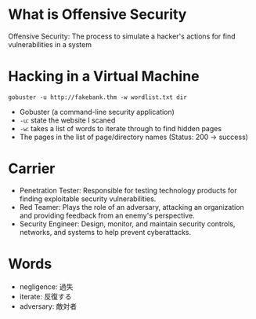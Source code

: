 # What is Offensive Security
Offensive Security: The process to simulate a hacker's actions for find vulnerabilities in a system

# Hacking in a Virtual Machine
`gobuster -u http://fakebank.thm -w wordlist.txt dir`
- Gobuster (a command-line security application)
- `-u`: state the website I scaned
- `-w`: takes a list of words to iterate through to find hidden pages
- The pages in the list of page/directory names (Status: 200 -> success)

# Carrier
- Penetration Tester: Responsible for testing technology products for finding exploitable security vulnerabilities.
- Red Teamer: Plays the role of an adversary, attacking an organization and providing feedback from an enemy's perspective.
- Security Engineer: Design, monitor, and maintain security controls, networks, and systems to help prevent cyberattacks.

# Words
- negligence: 過失
- iterate: 反復する
- adversary: 敵対者
